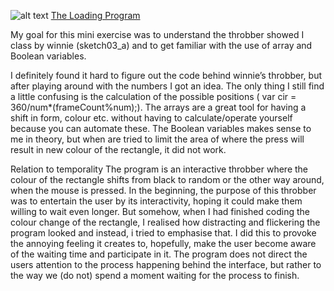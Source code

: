 ![alt text](skærmbillede.PNG "beskrivelse af billede") 
[The Loading Program](https://rawgit.com/hele4924/mini-ex/master/mini_ex3/empty-example/index.html)


My goal for this mini exercise was to understand the throbber showed I class by winnie (sketch03_a) and to get familiar with the use of array and Boolean variables.  

I definitely found it hard to figure out the code behind winnie’s throbber, but after playing around with the numbers I got an idea. The only thing I still find a little confusing is the calculation of the possible positions ( var cir = 360/num*(frameCount%num);).
The arrays are a great tool for having a shift in form, colour etc. without having to calculate/operate yourself because you can automate these. 
The Boolean variables makes sense to me in theory, but when are tried to limit the area of where the press will result in new colour of the rectangle, it did not work.  

Relation to temporality 
The program is an interactive throbber where the colour of the rectangle shifts from black to random or the other way around, when the mouse is pressed. In the beginning, the purpose of this throbber was to entertain the user by its interactivity, hoping it could make them willing to wait even longer. But somehow, when I had finished coding the colour change of the rectangle, I realised how distracting and flickering the program looked and instead, i tried to emphasise that. I did this to provoke the annoying feeling it creates to, hopefully, make the user become aware of the waiting time and participate in it.
The program does not direct the users attention to the process happening behind the interface, but rather to the way we (do not) spend a moment waiting for the process to finish. 

